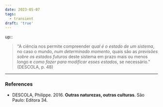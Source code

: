 ```yaml
---
date: 2023-05-07
tags:
  - transient
draft: 'true'
---
```

up:: 

> "A ciência nos permite compreender *qual é o estado de um sistema*, no caso o mundo, *num determinado momento*, quais são as *previsões sobre os estados futuros* deste sistema em prazo mais ou menos longo e *como fazer para modificar esses estados*, se necessário." (DESCOLA, p. 48)



---
### References
- DESCOLA, Philippe. 2016. **Outras naturezas, outras culturas**. São Paulo: Editora 34.